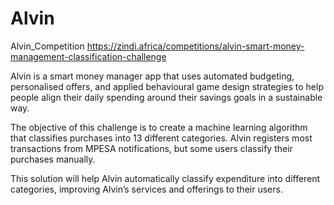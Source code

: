 # Alvin
Alvin_Competition
https://zindi.africa/competitions/alvin-smart-money-management-classification-challenge

Alvin is a smart money manager app that uses automated budgeting, personalised offers, and applied behavioural game design strategies to help people align their daily spending around their savings goals in a sustainable way.

The objective of this challenge is to create a machine learning algorithm that classifies purchases into 13 different categories. Alvin registers most transactions from MPESA notifications, but some users classify their purchases manually.

This solution will help Alvin automatically classify expenditure into different categories, improving Alvin’s services and offerings to their users.
